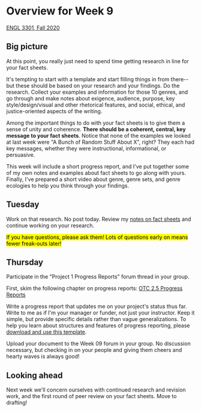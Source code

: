 # Overview for Week 9

[ENGL 3301, Fall 2020](../calendar.html)

## Big picture

At this point, you really just need to spend time getting research in line for your fact sheets.

It's tempting to start with a template and start filling things in from there--but these should be based on your research and your findings. Do the research. Collect your examples and information for those 10 genres, and go through and make notes about exigence, audience, purpose, key style/design/visual and other rhetorical features, and social, ethical, and justice-oriented aspects of the writing.

Among the important things to do with your fact sheets is to give them a sense of unity and coherence. **There should be a coherent, central, key message to your fact sheets**. Notice that none of the examples we looked at last week were "A Bunch of Random Stuff About X", right? They each had key messages, whether they were instructional, informational, or persuasive.

This week will include a short progress report, and I've put together some of my own notes and examples about fact sheets to go along with yours. Finally, I've prepared a short video about genre, genre sets, and genre ecologies to help you think through your findings.

## Tuesday

Work on that research. No post today. Review my [notes on fact sheets]() and continue working on your research.

<mark>If you have questions, please ask them! Lots of questions early on means fewer freak-outs later!</mark>

## Thursday

Participate in the "Project 1 Progress Reports" forum thread in your group.

First, skim the following chapter on progress reports: [OTC 2.5 Progress Reports](https://alg.manifoldapp.org/read/open-technical-communication/section/732cb3dd-26de-4732-a854-4184dd2fae86)

Write a progress report that updates me on your project's status thus far. Write to me as if I'm your manager or funder, not just your instructor. Keep it simple, but provide specific details rather than vague generalizations. To help you learn about structures and features of progress reporting, please [download and use this template](https://cdmandrews.github.io/3301/archive/progress-report-template.docx).

Upload your document to the Week 09 forum in your group. No discussion necessary, but checking in on your people and giving them cheers and hearty waves is always good!

## Looking ahead

Next week we'll concern ourselves with continued research and revision work, and the first round of peer review on your fact sheets. Move to drafting!
